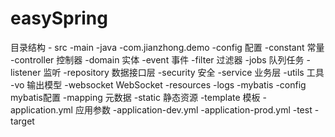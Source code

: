 # easySpring

目录结构
    - src
        -main
            -java
                -com.jianzhong.demo
                    -config         配置
                    -constant       常量
                    -controller     控制器
                    -domain         实体
                    -event          事件
                    -filter         过滤器
                    -jobs           队列任务
                    -listener       监听
                    -repository     数据接口层
                    -security       安全
                    -service        业务层
                    -utils          工具
                    -vo             输出模型
                    -websocket      WebSocket
            -resources
                -logs
                -mybatis
                    -config             mybatis配置
                    -mapping            元数据
                -static                 静态资源
                -template               模板
                -application.yml        应用参数
                -application-dev.yml
                -application-prod.yml
        -test
    -target            